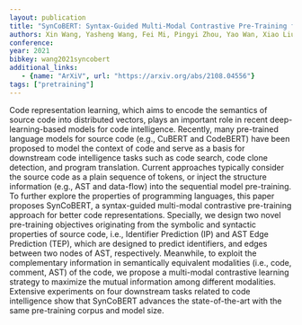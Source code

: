 ```yaml
---
layout: publication
title: "SynCoBERT: Syntax-Guided Multi-Modal Contrastive Pre-Training for Code Representation"
authors: Xin Wang, Yasheng Wang, Fei Mi, Pingyi Zhou, Yao Wan, Xiao Liu, Li Li, Hao Wu, Jin Liu, Xin Jiang
conference:
year: 2021
bibkey: wang2021syncobert
additional_links:
   - {name: "ArXiV", url: "https://arxiv.org/abs/2108.04556"}
tags: ["pretraining"]
---
```

Code representation learning, which aims to encode the semantics of source code into distributed vectors, plays an important role in recent deep-learning-based models for code intelligence. Recently, many pre-trained language models for source code (e.g., CuBERT and CodeBERT) have been proposed to model the context of code and serve as a basis for downstream code intelligence tasks such as code search, code clone detection, and program translation. Current approaches typically consider the source code as a plain sequence of tokens, or inject the structure information (e.g., AST and data-flow) into the sequential model pre-training. To further explore the properties of programming languages, this paper proposes SynCoBERT, a syntax-guided multi-modal contrastive pre-training approach for better code representations. Specially, we design two novel pre-training objectives originating from the symbolic and syntactic properties of source code, i.e., Identifier Prediction (IP) and AST Edge Prediction (TEP), which are designed to predict identifiers, and edges between two nodes of AST, respectively. Meanwhile, to exploit the complementary information in semantically equivalent modalities (i.e., code, comment, AST) of the code, we propose a multi-modal contrastive learning strategy to maximize the mutual information among different modalities. Extensive experiments on four downstream tasks related to code intelligence show that SynCoBERT advances the state-of-the-art with the same pre-training corpus and model size.